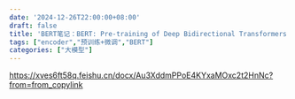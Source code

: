 ```yaml
---
date: '2024-12-26T22:00:00+08:00'
draft: false
title: 'BERT笔记：BERT: Pre-training of Deep Bidirectional Transformers for Language Understanding'
tags: ["encoder","预训练+微调","BERT"]
categories: ["大模型"]
---
```


https://xves6ft58q.feishu.cn/docx/Au3XddmPPoE4KYxaMOxc2t2HnNc?from=from_copylink
